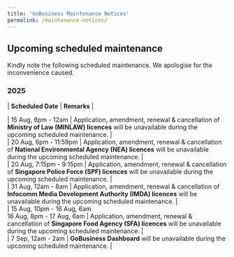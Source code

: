 ```yaml
---
title: 'GoBusiness Maintenance Notices'
permalink: /maintenance-notices/
---
```


## Upcoming scheduled maintenance

Kindly note the following scheduled maintenance. We apologise for the inconvenience caused. 


### 2025 

| **Scheduled Date** | **Remarks** |  

        

| 15 Aug, 6pm - 12am | Application, amendment, renewal & cancellation of **Ministry of Law (MINLAW) licences** will be unavailable during the upcoming scheduled maintenance. |    
| 20 Aug, 6pm - 11:59pm | Application, amendment, renewal & cancellation of **National Environmental Agency (NEA) licences** will be unavailable during the upcoming scheduled maintenance. |             
| 20 Aug, 7:15pm - 9:15pm | Application, amendment, renewal & cancellation of **Singapore Police Force (SPF) licences** will be unavailable during the upcoming scheduled maintenance. |                 
| 31 Aug, 12am - 8am | Application, amendment, renewal & cancellation of **Infocomm Media Development Authority (IMDA) licences** will be unavailable during the upcoming scheduled maintenance. |    
| 15 Aug, 10pm - 16 Aug, 6am<br>16 Aug, 8pm - 17 Aug, 6am | Application, amendment, renewal & cancellation of **Singapore Food Agency (SFA) licences** will be unavailable during the upcoming scheduled maintenance. |   
| 7 Sep, 12am - 2am | **GoBusiness Dashboard** will be unavailable during the upcoming scheduled maintenance. |   


<script src="/jquery/jquery.min.js"></script> <script src="/jquery/resize-tables.js"></script>
